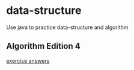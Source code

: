 # data-structure
Use java to practice data-structure and algorithm

## Algorithm Edition 4
[exercise answers](https://github.com/reneargento/algorithms-sedgewick-wayne)
